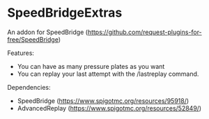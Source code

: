 # SpeedBridgeExtras
An addon for SpeedBridge (https://github.com/request-plugins-for-free/SpeedBridge)

Features:
- You can have as many pressure plates as you want
- You can replay your last attempt with the /lastreplay command.

Dependencies:
- SpeedBridge (https://www.spigotmc.org/resources/95918/)
- AdvancedReplay (https://www.spigotmc.org/resources/52849/)
